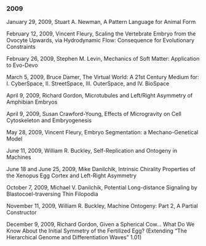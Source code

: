### 2009  
January 29, 2009, Stuart A. Newman, A Pattern Language for Animal Form

February 12, 2009, Vincent Fleury, Scaling the Vertebrate Embryo from the Ovocyte Upwards, via Hydrodynamic Flow: Consequence for Evolutionary Constraints

February 26, 2009, Stephen M. Levin, Mechanics of Soft Matter: Application to Evo-Devo

March 5, 2009, Bruce Damer, The Virtual World: A 21st Century Medium for: I. CyberSpace, II. StreetSpace, III. OuterSpace, and IV. BioSpace

April 9, 2009, Richard Gordon, Microtubules and Left/Right Asymmetry of Amphibian Embryos

April 9, 2009, Susan Crawford-Young, Effects of Microgravity on Cell Cytoskeleton and Embryogenesis

May 28, 2009, Vincent Fleury, Embryo Segmentation: a Mechano-Genetical Model

June 11, 2009, William R. Buckley, Self-Replication and Ontogeny in Machines

June 18 and June 25, 2009, Mike Danilchik, Intrinsic Chirality Properties of the Xenopus Egg Cortex and Left-Right Asymmetry

October 7, 2009, Michael V. Danilchik, Potential Long-distance Signaling by Blastocoel-traversing Thin Filopodia

November 11, 2009, William R. Buckley, Machine Ontogeny: Part 2, A Partial Constructor

December 9, 2009, Richard Gordon, Given a Spherical Cow… What Do We Know About the Initial Symmetry of the Fertilized Egg? (Extending “The Hierarchical Genome and Differentiation Waves” 1.01)  
